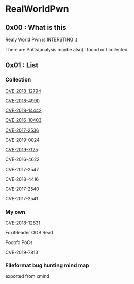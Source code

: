 # RealWorldPwn



## 0x00 : What is this

Realy World Pwn is INTERSTING :) 

There are PoCs(analysis maybe also) I found or I collected.

## 0x01 : List



### Collection

[CVE-2018-12794](https://github.com/o0xmuhe/RealWroldPwn/tree/master/CVE-2018-12794)

[CVE-2018-4990](https://github.com/o0xmuhe/RealWorldPwn/tree/master/CVE-2018-4990)

[CVE-2018-14442](https://github.com/o0xmuhe/RealWorldPwn/tree/master/CVE-2018-14442)

[CVE-2016-10403]((https://github.com/o0xmuhe/RealWorldPwn/tree/master/CVE-2016-10403))

[CVE-2017-2536]((https://github.com/o0xmuhe/RealWorldPwn/tree/master/CVE-2017-2536))

CVE-2019-0024

[CVE-2019-7125](https://www.talosintelligence.com/vulnerability_reports/TALOS-2019-0774)

CVE-2016-4622

CVE-2017-2547

CVE-2018-4416

CVE-2017-2540

CVE-2017-2541



### My own



[CVE-2018-12831](https://github.com/o0xmuhe/RealWroldPwn/tree/master/CVE-2018-12831)

FoxitReader OOB Read

Podofo PoCs 

CVE-2019-7813




### Fileformat bug hunting mind map

exported from xmind
